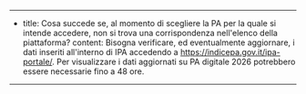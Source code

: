 ---
  - title: Cosa succede se, al momento di scegliere la PA per la quale si intende accedere, non si trova una corrispondenza nell'elenco della piattaforma?
    content: Bisogna verificare, ed eventualmente aggiornare, i dati inseriti all'interno di IPA accedendo a <a href="https://indicepa.gov.it/ipa-portale/" target="_blank">https://indicepa.gov.it/ipa-portale/</a>. Per visualizzare i dati aggiornati su PA digitale 2026 potrebbero essere necessarie fino a 48 ore.
---